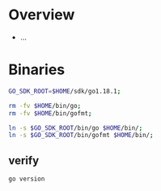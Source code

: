 # Overview
- ...


# Binaries
```bash
GO_SDK_ROOT=$HOME/sdk/go1.18.1;

rm -fv $HOME/bin/go;
rm -fv $HOME/bin/gofmt;

ln -s $GO_SDK_ROOT/bin/go $HOME/bin/;
ln -s $GO_SDK_ROOT/bin/gofmt $HOME/bin/;
```

## verify
```bash
go version
```